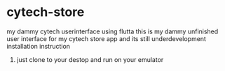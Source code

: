 # cytech-store
my dammy cytech userinterface using flutta
this is my dammy unfinished user interface for my cytech store app
and its still underdevelopment
 installation instruction
 1. just clone to your destop and run on your emulator
